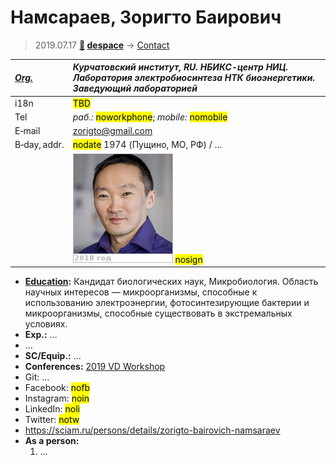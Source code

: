 # Намсараев, Зоригто Баирович
> 2019.07.17 **[🚀](../index/index.md) [despace](index.md)** → [Contact](contact.md)

|*[Org.](contact.md)*|*Курчатовский институт, RU. НБИКС-центр НИЦ. Лаборатория электробиосинтеза НТК биоэнергетики. Заведующий лабораторией*|
|:--|:--|
|i18n| <mark>TBD</mark> |
|Tel|*раб.:* <mark>noworkphone</mark>; *mobile:* <mark>nomobile</mark> |
|E‑mail| <zorigto@gmail.com> |
|B‑day, addr.| <mark>nodate</mark> 1974 (Пущино, МО, РФ) / … |
|| [![](f/contact/n/namsaraev_001_photo_thumb.jpg)](f/contact/n/namsaraev_001_photo.jpg) <mark>nosign</mark> |

   - **[Education](edu.md):** Кандидат биологических наук, Микробиология. Область научных интересов — микроорганизмы, способные к использованию электроэнергии, фотосинтезирующие бактерии и микроорганизмы, способные существовать в экстремальных условиях.
   - **Exp.:** …
   - …
   - **SC/Equip.:** …
   - **Conferences:** [2019 VD Workshop](vdws2019.md)
   - Git: …
   - Facebook: <mark>nofb</mark>
   - Instagram: <mark>noin</mark>
   - LinkedIn: <mark>noli</mark>
   - Twitter: <mark>notw</mark>
   - <https://sciam.ru/persons/details/zorigto-bairovich-namsaraev>
   - **As a person:**
      1. …
